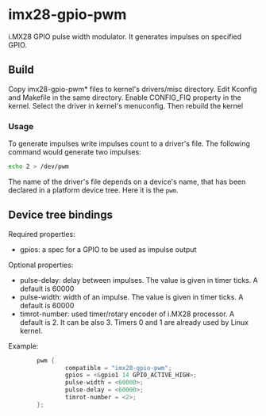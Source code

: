 # imx28-gpio-pwm

i.MX28 GPIO pulse width modulator. It generates impulses on specified GPIO.

## Build

Copy imx28-gpio-pwm* files to kernel's drivers/misc directory. 
Edit Kconfig and Makefile in the same directory. Enable CONFIG_FIQ
property in the kernel. Select the driver in kernel's menuconfig.
Then rebuild the kernel 

### Usage

To generate impulses write impulses count to a driver's file. 
The following command would generate two impulses:
```sh
echo 2 > /dev/pwm
```

The name of the driver's file depends on a device's name, that has been declared in a platform device tree.
Here it is the `pwm`.

## Device tree bindings

Required properties:
* gpios: a spec for a GPIO to be used as impulse output

Optional properties:
* pulse-delay: delay between impulses. The value is given in timer ticks. A default is 60000
* pulse-width: width of an impulse. The value is given in timer ticks. A default is 60000
* timrot-number: used timer/rotary encoder of i.MX28 processor. A default is 2. It can be also 3. Timers 0 and 1 are already used by Linux kernel.

Example:
```c
        pwm {
                compatible = "imx28-gpio-pwm";
                gpios = <&gpio1 14 GPIO_ACTIVE_HIGH>;
                pulse-width = <60000>;
                pulse-delay = <60000>;
                timrot-number = <2>;
        };
```
